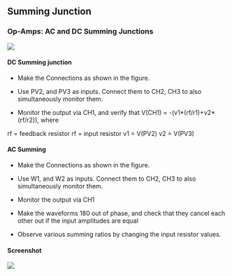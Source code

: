 Summing Junction
---

### Op-Amps: AC and DC Summing Junctions

![](file:///android_asset/DOC_HTML/apps/images/schematics/summing.svg@100%|auto)

#### DC Summing junction

* Make the Connections as shown in the figure.

* Use PV2, and PV3 as inputs. Connect them to CH2, CH3 to also simultaneously monitor them.

* Monitor the output via CH1, and verify that V(CH1) = -(v1*(rf/r1)+v2*(rf/r2)), where

rf = feedback resistor
rf = input resistor
v1 = V(PV2)
v2 = V(PV3)

#### AC Summing

* Make the Connections as shown in the figure.
* Use W1, and W2 as inputs. Connect them to CH2, CH3 to also simultaneously monitor them.
* Monitor the output via CH1
* Make the waveforms 180 out of phase, and check that they cancel each other out if the input amplitudes are equal

* Observe various summing ratios by changing the input resistor values.

#### Screenshot

![](file:///android_asset/DOC_HTML/apps/images/screenshots/summing_junction.png@100%|auto)

